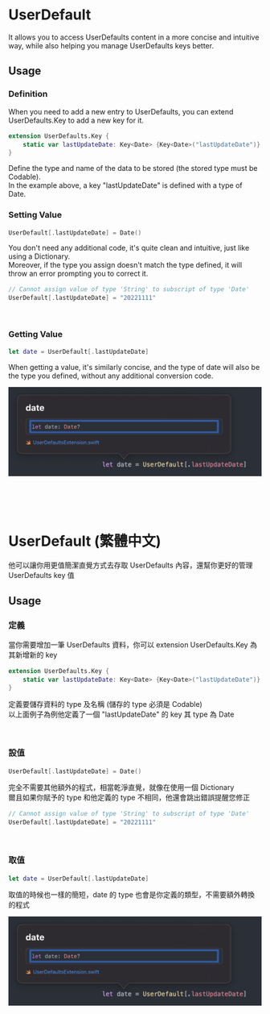 # UserDefault

It allows you to access UserDefaults content in a more concise and intuitive way, while also helping you manage UserDefaults keys better.

## Usage

### Definition
When you need to add a new entry to UserDefaults, you can extend UserDefaults.Key to add a new key for it.

```swift
extension UserDefaults.Key {    
    static var lastUpdateDate: Key<Date> {Key<Date>("lastUpdateDate")}
}
```
Define the type and name of the data to be stored (the stored type must be Codable).<br>
In the example above, a key "lastUpdateDate" is defined with a type of Date.
<br>

### Setting Value
```swift
UserDefault[.lastUpdateDate] = Date()
```
You don't need any additional code, it's quite clean and intuitive, just like using a Dictionary.<br>
Moreover, if the type you assign doesn't match the type defined, it will throw an error prompting you to correct it.

```swift
// Cannot assign value of type 'String' to subscript of type 'Date'
UserDefault[.lastUpdateDate] = "20221111"
```
<br>

### Getting Value
```swift
let date = UserDefault[.lastUpdateDate]
```
When getting a value, it's similarly concise, and the type of date will also be the type you defined, without any additional conversion code.


![origin](image1.png "origin")



<br><br><br>

# UserDefault (繁體中文)

他可以讓你用更值簡潔直覺方式去存取 UserDefaults 內容，還幫你更好的管理 UserDefaults key 值


## Usage

### 定義

當你需要增加一筆 UserDefaults 資料，你可以 extension UserDefaults.Key 為其新增新的 key

```swift
extension UserDefaults.Key {    
    static var lastUpdateDate: Key<Date> {Key<Date>("lastUpdateDate")}
}
```
定義要儲存資料的 type 及名稱 (儲存的 type 必須是 Codable)<br>
以上面例子為例他定義了一個 "lastUpdateDate" 的 key 其 type 為 Date

<br>

### 設值

```swift
UserDefault[.lastUpdateDate] = Date()
```
完全不需要其他額外的程式，相當乾淨直覺，就像在使用一個 Dictionary<br>
爾且如果你賦予的 type 和他定義的 type 不相同，他還會跳出錯誤提醒您修正

```swift
// Cannot assign value of type 'String' to subscript of type 'Date'
UserDefault[.lastUpdateDate] = "20221111"
```
<br>

### 取值

```swift
let date = UserDefault[.lastUpdateDate]
```
取值的時候也一樣的簡短，date 的 type 也會是你定義的類型，不需要額外轉換的程式

![origin](image1.png "origin")


<br>
